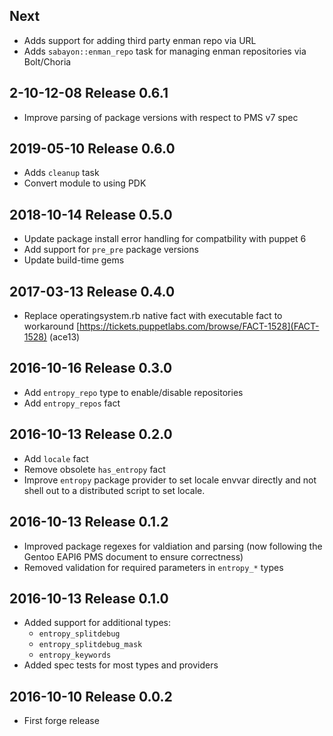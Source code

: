 ## Next

- Adds support for adding third party enman repo via URL
- Adds `sabayon::enman_repo` task for managing enman repositories via Bolt/Choria

## 2-10-12-08 Release 0.6.1

- Improve parsing of package versions with respect to PMS v7 spec

## 2019-05-10 Release 0.6.0

- Adds `cleanup` task
- Convert module to using PDK


## 2018-10-14 Release 0.5.0

- Update package install error handling for compatbility with
  puppet 6
- Add support for `pre_pre` package versions
- Update build-time gems

## 2017-03-13 Release 0.4.0

- Replace operatingsystem.rb native fact with executable fact to workaround
  [https://tickets.puppetlabs.com/browse/FACT-1528](FACT-1528) (ace13)

## 2016-10-16 Release 0.3.0

- Add `entropy_repo` type to enable/disable repositories
- Add `entropy_repos` fact

## 2016-10-13 Release 0.2.0

- Add `locale` fact
- Remove obsolete `has_entropy` fact
- Improve `entropy` package provider to set locale envvar directly
  and not shell out to a distributed script to set locale.

## 2016-10-13 Release 0.1.2

- Improved package regexes for valdiation and parsing
  (now following the Gentoo EAPI6 PMS document to ensure correctness)
- Removed validation for required parameters in `entropy_*` types

## 2016-10-13 Release 0.1.0

- Added support for additional types:
  - `entropy_splitdebug`
  - `entropy_splitdebug_mask`
  - `entropy_keywords`
- Added spec tests for most types and providers

## 2016-10-10 Release 0.0.2

- First forge release

